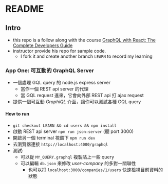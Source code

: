 # README

## Intro
  - this repo is a follow along with the course [GraphQL with React: The Complete Developers Guide][course-link]
  - instructor provide his repo for sample code.
      - I fork it and create another branch `LEARN` to record my learning


### App One: 可互動的 GraphQL Server
  - 一個處理 GQL query 的 node.js express server
      - 當作一個 REST api server 的代理
      - 當 GQL request 進來，它會向外部 REST api 打 ajax request
  - 提供一個可互動 *GraphiQL* 介面，讓你可以測試各種 GQL query


#### How to run
  - `git checkout LEARN && cd users && npm install`
  - 啟動 REST api server `npm run json:server` (聽 port 3000)
  - 開啟另一個 terminal 視窗下 `npm run dev`
  - 去瀏覽器連接 `http://localhost:4000/graphql`
  - 測試:
      - 可以從 `MY_QUERY.graphql` 複製貼上一些 query
      - 可以編輯 `db.json` 來修改 *user-company* 的多對一關聯性
          - 也可以打 `localhost:3000/companies/1/users` 快速檢視目前資料的狀態


[course-link]: https://www.udemy.com/graphql-with-react-course "course-link"
